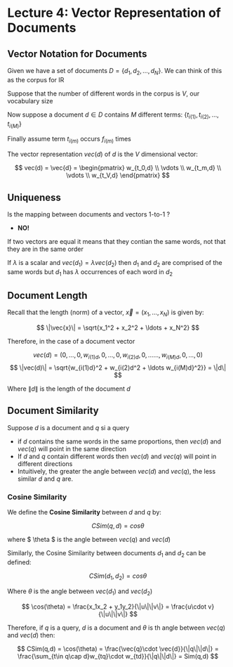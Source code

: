 # Lecture 4: Vector Representation of Documents

## Vector Notation for Documents

Given we have a set of documents $D = \{ d_1, d_2, \ldots, d_N \}$. We can think of this as the corpus for IR 

Suppose that the number of different words in the corpus is $V$, our vocabulary size

Now suppose a document $d\in D$ contains $M$ different terms: $\{ t_{i(1)},t_{i(2)},\ldots ,t_{i(M)} \}$ 

Finally assume term $t_{i(m)}$ occurs $f_{i(m)}$ times

The vector representation $vec(d)$ of $d$ is the $V$ dimensional vector: 

$$
vec(d) = \vec{d} = \begin{pmatrix} w_{t_0,d} \\ \vdots \\ w_{t_m,d} \\ \vdots \\ w_{t_V,d} \end{pmatrix}
$$

<!-- See panopto for above vector -->


## Uniqueness 

Is the mapping between documents and vectors 1-to-1 ? 

- **NO!** 

If two vectors are equal it means that they contian the same words, not that they are in the same order 

If $\lambda$ is a scalar and $vec(d_1)=\lambda vec(d_2)$ then $d_1$ and $d_2$ are comprised of the same words but $d_1$ has $\lambda$ occurrences of each word in $d_2$

## Document Length

Recall that the length (norm) of a vector, $\vec{x} = (x_1,\ldots,x_N)$ is given by:

$$
\|\vec{x}\| = \sqrt{x_1^2 + x_2^2 + \ldots + x_N^2}
$$

Therefore, in the case of a document vector

$$
vec(d) = (0,\ldots,0,w_{i(1)d},0,\ldots,0,w_{i(2)d},0,\ldots\ldots,w_{i(M)d},0,\ldots,0)
$$
$$
\|vec(d)\| = \sqrt{w_{i(1)d}^2 + w_{i(2)d^2 + \ldots w_{i(M)d}^2}} = \|d\| 
$$

Where $\|d\|$ is the length of the document $d$

## Document Similarity 

Suppose $d$ is a document and $q$ si a query

- if $d$ contains the same words in the same proportions, then $vec(d)$ and $vec(q)$ will point in the same direction
- If $d$ and $q$ contain different words then $vec(d)$ and $vec(q)$ will point in different directions
- Intuitively, the greater the angle between $vec(d)$ and $vec(q)$, the less similar $d$ and $q$ are. 

### Cosine Similarity

We define the **Cosine Similarity** between $d$ and $q$ by:

$$
CSim(q,d) = cos\theta
$$

where $ \theta $ is the angle between $vec(q)$ and $vec(d)$ 

Similarly, the Cosine Similarity between documents $d_1$ and $d_2$ can be defined: 

$$
CSim(d_1,d_2) = cos\theta
$$

Where $\theta$ is the angle between $vec(d_1)$ and $vec(d_2)$


$$
\cos(\theta) = \frac{x_1x_2 + y_1y_2}{\|u\|\|v\|} = \frac{u\cdot v}{\|u\|\|v\|}
$$

Therefore, if $q$ is a query, $d$ is a document and $\theta$ is th angle between $vec(q)$ and $vec(d)$ then: 

$$
CSim(q,d) = \cos(\theta) = \frac{\vec{q}\cdot \vec{d}}{\|q\|\|d\|} = \frac{\sum_{t\in q\cap d}w_{tq}\cdot w_{td}}{\|q\|\|d\|} = Sim(q,d)
$$


